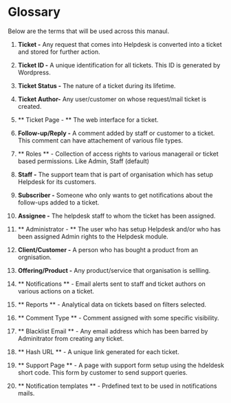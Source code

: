 # Glossary


Below are the terms that will be used across this manaul.

1. **Ticket -** Any request that comes into Helpdesk is converted into a ticket and stored for further action.

2. **Ticket ID -** A unique identification for all tickets. This ID is generated by Wordpress.

4. **Ticket Status -** The nature of a ticket during its lifetime.

3. **Ticket Author-** Any user/customer on whose request/mail ticket is created.

4. ** Ticket Page - ** The web interface for a ticket.

5. **Follow-up/Reply -** A comment added by staff or customer to a ticket. This comment can have attachement of various file types.

6. ** Roles ** - Collection of access rights to various managerail or ticket based permissions. Like Admin, Staff (default)

6. **Staff -** The support team that is part of organisation which has setup Helpdesk for its customers.

7. **Subscriber -** Someone who only wants to get notifications about the follow-ups added to a ticket.

8. **Assignee -** The helpdesk staff to whom the ticket has been assigned.

9.  ** Administrator - ** The user who has setup Helpdesk and/or who has been assigned Admin rights to the Helpdesk module.

9. **Client/Customer -** A person who has bought a product from an orgnisation.

10. **Offering/Product -** Any product/service that organisation is sellling.

12. ** Notifications ** - Email alerts sent to staff and ticket authors on various actions on a ticket.

13. ** Reports ** - Analytical data on tickets based on filters selected.

14. ** Comment Type ** - Comment assigned with some specific visibility.

15. ** Blacklist Email ** - Any email address which has been barred by Adminitrator from creating any ticket.

16. ** Hash URL ** - A unique link generated for each ticket.

17. ** Support Page ** - A page with support form setup using the hdeldesk short code. This form by customer to send support queries.

18. ** Notification templates ** - Prdefined text to be used in notifications mails.










